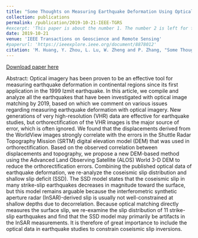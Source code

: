 ```yaml
---
title: "Some Thoughts on Measuring Earthquake Deformation Using Optical Imagery"
collection: publications
permalink: /publication/2019-10-21-IEEE-TGRS
#excerpt: 'This paper is about the number 1. The number 2 is left for future work.'
date: 2019-10-21
venue: 'IEEE Transactions on Geoscience and Remote Sensing'
#paperurl: 'https://ieeexplore.ieee.org/document/8878012'
citation: 'M. Huang, Y. Zhou, L. Lu, W. Zheng and P. Zhang, "Some Thoughts on Measuring Earthquake Deformation Using Optical Imagery," in IEEE Transactions on Geoscience and Remote Sensing, vol. 58, no. 2, pp. 1052-1062, Feb. 2020, doi: 10.1109/TGRS.2019.2943192'
---
```


[Download paper here](https://ieeexplore.ieee.org/document/8878012)

Abstract:
Optical imagery has been proven to be an effective tool for measuring earthquake deformation in continental regions since its first application in the 1999 Izmit earthquake. In this article, we compile and analyze all the earthquakes that have been investigated with optical image matching by 2019, based on which we comment on various issues regarding measuring earthquake deformation with optical imagery. New generations of very high-resolution (VHR) data are effective for earthquake studies, but orthorectification of the VHR images is the major source of error, which is often ignored. We found that the displacements derived from the WorldView images strongly correlate with the errors in the Shuttle Radar Topography Mission (SRTM) digital elevation model (DEM) that was used in orthorectification. Based on the observed correlation between displacements and topography, we propose a new DEM-based method using the Advanced Land Observing Satellite (ALOS) World 3-D DEM to reduce the orthorectification errors. Combining the published optical data of earthquake deformation, we re-analyze the coseismic slip distribution and shallow slip deficit (SSD). The SSD model states that the coseismic slip in many strike-slip earthquakes decreases in magnitude toward the surface, but this model remains arguable because the interferometric synthetic aperture radar (InSAR)-derived slip is usually not well-constrained at shallow depths due to decorrelation. Because optical matching directly measures the surface slip, we re-examine the slip distribution of 11 strike-slip earthquakes and find that the SSD model may primarily be artifacts in the InSAR measurements. It is therefore of great importance to include the optical data in earthquake studies to constrain coseismic slip inversions.
